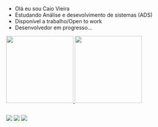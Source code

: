 - Olá eu sou Caio Vieira 
- Estudando Análise e desevolvimento de sistemas (ADS)
- Disponível a trabalho/Open to work 
- Desenvolvedor em progresso...

<div>
  <a href="https://github.com/caioware">
  <img height="180em" src="https://github-readme-stats.vercel.app/api?username=caioware&show_icons=true&theme=dark&include_all_commits=true&count_private=true"/>
  <img height="180em" src="https://github-readme-stats.vercel.app/api/top-langs/?username=caioware&layout=compact&langs_count=16&theme=dark"/>
</div>      

  ##
  <a href="https://www.instagram.com/caio_vieira57/" target="_blank"><img src="https://img.shields.io/badge/-Instagram-%23E4405F?style=for-the-badge&logo=instagram&logoColor=white" target="_blank"></a>
  <a href="https://www.linkedin.com/in/caioware/" target="_blank"><img src="https://img.shields.io/badge/-LinkedIn-%230077B5?style=for-the-badge&logo=linkedin&logoColor=white" target="_blank"></a> 
    <a href = "mailto:caio.ware@gmail.com"><img src="https://img.shields.io/badge/-Gmail-%23333?style=for-the-badge&logo=gmail&logoColor=white" target="_blank"></a>
